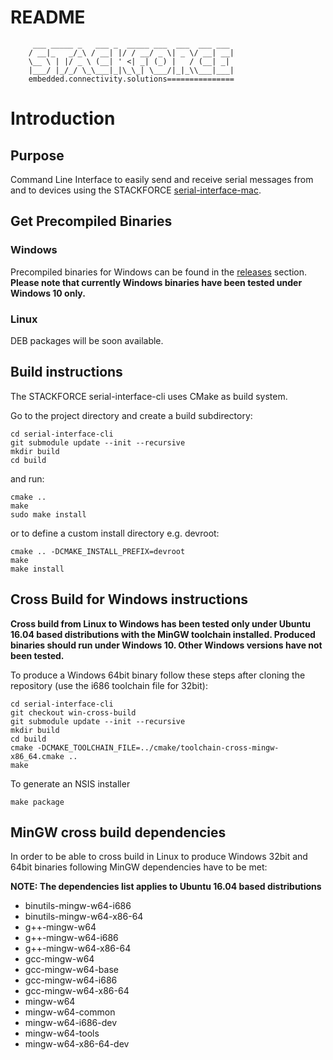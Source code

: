 # README
```
     ___ _____ _   ___ _  _____ ___  ___  ___ ___
    / __|_   _/_\ / __| |/ / __/ _ \| _ \/ __| __|
    \__ \ | |/ _ \ (__| ' <| _| (_) |   / (__| _|
    |___/ |_/_/ \_\___|_|\_\_| \___/|_|_\\___|___|
    embedded.connectivity.solutions===============
```

# Introduction

## Purpose

Command Line Interface to easily send and receive serial messages from and to devices using the STACKFORCE [serial-interface-mac](https://github.com/stackforce/serial-interface-mac).

## Get Precompiled Binaries

### Windows

Precompiled binaries for Windows can be found in the [releases](https://github.com/stackforce/serial-interface-cli/releases) section. **Please note that currently Windows binaries have been tested under Windows 10 only.**

### Linux

DEB packages will be soon available.

## Build instructions

The STACKFORCE serial-interface-cli uses CMake as build system.

Go to the project directory and create a build subdirectory:

    cd serial-interface-cli
    git submodule update --init --recursive
    mkdir build
    cd build

and run:

    cmake ..
    make
    sudo make install

or to define a custom install directory e.g. devroot:

    cmake .. -DCMAKE_INSTALL_PREFIX=devroot
    make
    make install

## Cross Build for Windows instructions

**Cross build from Linux to Windows has been tested only under Ubuntu 16.04 based distributions with the MinGW toolchain installed.
Produced binaries should run under Windows 10. Other Windows versions have not been tested.**

To produce a Windows 64bit binary follow these steps after cloning the repository (use the i686 toolchain file for 32bit):

    cd serial-interface-cli
    git checkout win-cross-build
    git submodule update --init --recursive
    mkdir build
    cd build
    cmake -DCMAKE_TOOLCHAIN_FILE=../cmake/toolchain-cross-mingw-x86_64.cmake ..
    make

To generate an NSIS installer

    make package

## MinGW cross build dependencies

In order to be able to cross build in Linux to produce Windows 32bit and 64bit binaries following MinGW dependencies have to be met:

**NOTE: The dependencies list applies to Ubuntu 16.04 based distributions**

* binutils-mingw-w64-i686
* binutils-mingw-w64-x86-64
* g++-mingw-w64
* g++-mingw-w64-i686
* g++-mingw-w64-x86-64
* gcc-mingw-w64
* gcc-mingw-w64-base
* gcc-mingw-w64-i686
* gcc-mingw-w64-x86-64
* mingw-w64
* mingw-w64-common
* mingw-w64-i686-dev
* mingw-w64-tools
* mingw-w64-x86-64-dev
